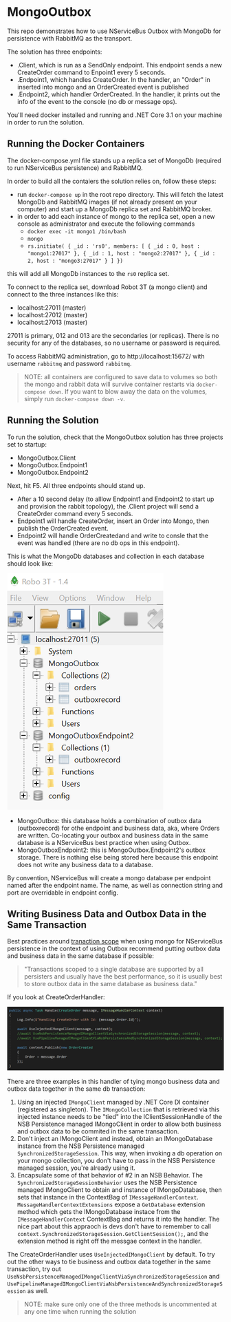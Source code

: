 # MongoOutbox
This repo demonstrates how to use NServiceBus Outbox with MongoDb for persistence with RabbitMQ as the transport.

The solution has three endpoints: 
- .Client, which is run as a SendOnly endpoint. This endpoint sends a new CreateOrder command to Enpoint1 every 5 seconds.
- .Endpoint1, which handles CreateOrder. In the handler, an "Order" in inserted into mongo and an OrderCreated event is published
- .Endpoint2, which handler OrderCreated. In the handler, it prints out the info of the event to the console (no db or message ops).

You'll need docker installed and running and .NET Core 3.1 on your machine in order to run the solution.

## Running the Docker Containers
The docker-compose.yml file stands up a replica set of MongoDb (required to run NServiceBus persistence) and RabbitMQ.

In order to build all the contaiers the solution relies on, follow these steps:

- run `docker-compose up` in the root repo directory. This will fetch the latest MongoDb and RabbitMQ images (if not already present on your computer) and start up a MongoDb replica set and RabbitMQ broker.
- in order to add each instance of mongo to the replica set, open a new console as administrator and execute the following commands
     - `docker exec -it mongo1 /bin/bash`
     - `mongo`
     - `rs.initiate( { _id : 'rs0', members: [ { _id : 0, host : "mongo1:27017" }, { _id : 1, host : "mongo2:27017" }, { _id : 2, host : "mongo3:27017" } ] })`
     
this will add all MongoDb instances to the `rs0` replica set.

To connect to the replica set, download Robot 3T (a mongo client) and connect to the three instances like this:
- localhost:27011 (master)
- localhost:27012 (master)
- localhost:27013 (master)

27011 is primary, 012 and 013 are the secondaries (or replicas). There is no security for any of the databases, so no username or password is required.

To access RabbitMQ administration, go to http://localhost:15672/ with username `rabbitmq` and password `rabbitmq`.

> NOTE: all containers are configured to save data to volumes so both the mongo and rabbit data will survive container restarts via `docker-compose down`. If you want to blow away the data on the volumes, simply run `docker-compose down -v`.

## Running the Solution
To run the solution, check that the MongoOutbox solution has three projects set to startup:
- MongoOutbox.Client
- MongoOutbox.Endpoint1
- MongoOutbox.Endpoint2

Next, hit F5. All three endpoints should stand up. 

- After a 10 second delay (to alllow Endpoint1 and Endpoint2 to start up and provision the rabbit topology), the .Client project will send a CreateOrder command every 5 seconds. 
- Endpoint1 will handle CreateOrder, insert an Order into Mongo, then publish the OrderCreated event. 
- Endpoint2 will handle OrderCreatedand and write to consle that the event was handled (there are no db ops in this endpoint).

This is what the MongoDb databases and collection in each database should look like:

![MongoDatabases](MongoDatabases.png)

- MongoOutbox: this database holds a combination of outbox data (outboxrecord) for othe endpoint and business data, aka, where Orders are written. Co-locating your outbox and business data in the same database is a NServiceBus best practice when using Outbox.
- MongoOutboxEndpoint2: this is MongoOutbox.Endpoint2's outbox storage. There is nothing else being stored here because this endpoint does not write any business data to a database.

By convention, NServiceBus will create a mongo database per endpoint named after the endpoint name. The name, as well as connection string and port are overridable in endpoint config.

## Writing Business Data and Outbox Data in the Same Transaction
Best practices around [tranaction scope](https://docs.particular.net/nservicebus/outbox/#important-design-considerations-transaction-scope) when using mongo for NServiceBus persistence in the context of using Outbox recommend putting outbox data and business data in the same database if possible:

> "Transactions scoped to a single database are supported by all persisters and usually have the best performance, so it is usually best to store outbox data in the same database as business data."

If you look at CreateOrderHandler:

![CreateOrderHandler](CreateOrderHandler.png)

There are three examples in this handler of tying mongo business data and outbox data together in the same db transaction:
1. Using an injected `IMongoClient` managed by .NET Core DI container (registered as singleton). The `IMongoCollection` that is retrieved via this injected instance needs to be "tied" into the IClientSessionHandle of the NSB Persistence managed IMongoClient in order to allow both business and outbox data to be commited in the same transaction.
2. Don't inject an IMongoClient and instead, obtain an IMongoDatabase instance from the NSB Persistence managed `SynchronizedStorageSession`. This way, when invoking a db operation on your mongo collection, you don't have to pass in the NSB Persistence managed session, you're already using it.
3. Encapsulate some of that behavior of #2 in an NSB Behavior. The `SynchronizedStorageSessionBehavior` uses the NSB Persistence managed IMongoClient to obtain and instance of IMongoDatabase, then sets that instance in the ContextBag of `IMessageHandlerContext`. `MessageHandlerContextExtensions` expose a `GetDatabase` extension method which gets the IMongoDatabase instace from the `IMessageHandlerContext` ContextBag and returns it into the handler. The nice part about this appraoch is devs don't have to remember to call `context.SynchronizedStorageSession.GetClientSession();`, and the extension method is right off the messgae context in the handler.

The CreateOrderHandler uses `UseInjectedIMongoClient` by default. To try out the other ways to tie business and outbox data together in the same transaction, try out `UseNsbPersistenceManagedIMongoClientViaSynchronizedStorageSession` and `UsePipelineManagedIMongoClientViaNsbPersistenceAndSynchronizedStorageSession` as well.

> NOTE: make sure only one of the three methods is uncommented at any one time when running the solution 